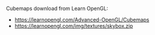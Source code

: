 Cubemaps download from Learn OpenGL:
- https://learnopengl.com/Advanced-OpenGL/Cubemaps
- https://learnopengl.com/img/textures/skybox.zip
